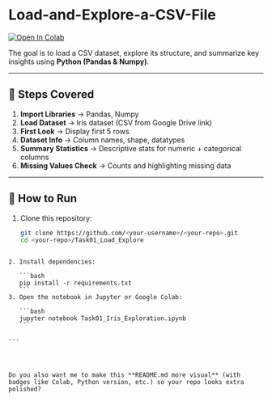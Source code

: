 # Load-and-Explore-a-CSV-File

[![Open In Colab](https://colab.research.google.com/assets/colab-badge.svg)](https://colab.research.google.com/github/manahill-prac/codeSential_-Load-and-Explore-a-CSV-File/blob/main/Task01_Iris_Exploration.ipynb)

The goal is to load a CSV dataset, explore its structure, and summarize key insights using **Python (Pandas & Numpy)**.

---

## 🔹 Steps Covered
1. **Import Libraries** → Pandas, Numpy  
2. **Load Dataset** → Iris dataset (CSV from Google Drive link)  
3. **First Look** → Display first 5 rows  
4. **Dataset Info** → Column names, shape, datatypes  
5. **Summary Statistics** → Descriptive stats for numeric + categorical columns  
6. **Missing Values Check** → Counts and highlighting missing data  

---
## 🚀 How to Run
1. Clone this repository:
   ```bash
   git clone https://github.com/<your-username>/<your-repo>.git
   cd <your-repo>/Task01_Load_Explore
````

2. Install dependencies:

   ```bash
   pip install -r requirements.txt
   ```
3. Open the notebook in Jupyter or Google Colab:

   ```bash
   jupyter notebook Task01_Iris_Exploration.ipynb
   ```

---




Do you also want me to make this **README.md more visual** (with badges like Colab, Python version, etc.) so your repo looks extra polished?
